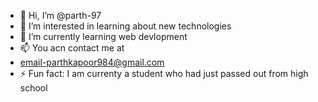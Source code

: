 - 👋 Hi, I’m @parth-97
- 👀 I’m interested in learning about new technologies
- 🌱 I’m currently learning web devlopment
- 📫 You acn contact me at
- email-parthkapoor984@gmail.com
- ⚡ Fun fact: I am currenty a student who had just passed out from high school 

<!---
parth-97/parth-97 is a ✨ special ✨ repository because its `README.md` (this file) appears on your GitHub profile.
You can click the Preview link to take a look at your changes.
--->
